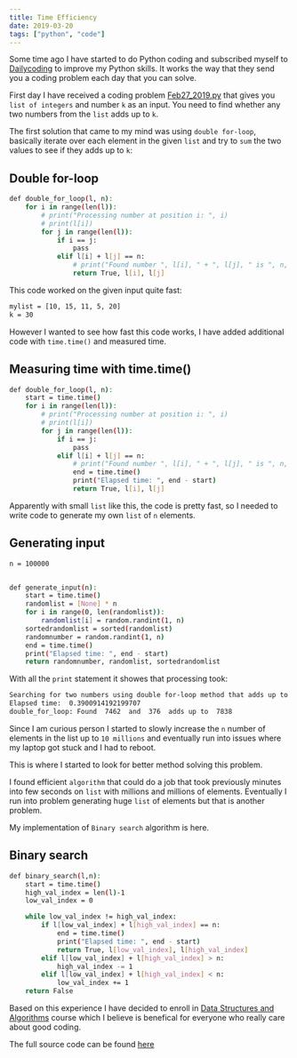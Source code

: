 ```yaml
---
title: Time Efficiency
date: 2019-03-20
tags: ["python", "code"]
---
```


Some time ago I have started to do Python coding and subscribed myself to [Dailycoding](https://www.dailycodingproblem.com) to improve my Python skills. It works the way that they send you a coding problem each day that you can solve.

First day I have received a coding problem [Feb27_2019.py](https://gitlab.com/zerodayz/dailycoding/blob/master/Feb27_2019.py) that gives you `list of integers` and number `k` as an input. You need to find whether any two numbers from the `list` adds up to `k`.

The first solution that came to my mind was using `double for-loop`, basically iterate over each element in the given `list` and try to `sum` the two values to see if they adds up to `k`:

## Double for-loop

```bash
def double_for_loop(l, n):
    for i in range(len(l)):
        # print("Processing number at position i: ", i)
        # print(l[i])
        for j in range(len(l)):
            if i == j:
                pass
            elif l[i] + l[j] == n:
                # print("Found number ", l[i], " + ", l[j], " is ", n, ".")
                return True, l[i], l[j]
```

This code worked on the given input quite fast:

```bash
mylist = [10, 15, 11, 5, 20]
k = 30
```

However I wanted to see how fast this code works, I have added additional code with `time.time()` and measured time.

## Measuring time with time.time()

```bash
def double_for_loop(l, n):
    start = time.time()
    for i in range(len(l)):
        # print("Processing number at position i: ", i)
        # print(l[i])
        for j in range(len(l)):
            if i == j:
                pass
            elif l[i] + l[j] == n:
                # print("Found number ", l[i], " + ", l[j], " is ", n, ".")
                end = time.time()
                print("Elapsed time: ", end - start)
                return True, l[i], l[j]
```

Apparently with small `list` like this, the code is pretty fast, so I needed to write code to generate my own `list` of `n` elements.

## Generating input

```bash
n = 100000


def generate_input(n):
    start = time.time()
    randomlist = [None] * n
    for i in range(0, len(randomlist)):
        randomlist[i] = random.randint(1, n)
    sortedrandomlist = sorted(randomlist)
    randomnumber = random.randint(1, n)
    end = time.time()
    print("Elapsed time: ", end - start)
    return randomnumber, randomlist, sortedrandomlist
```

With all the `print` statement it showes that processing took:

```bash
Searching for two numbers using double for-loop method that adds up to  7838  within  100000 items.
Elapsed time:  0.3900914192199707
double_for_loop: Found  7462  and  376  adds up to  7838
```

Since I am curious person I started to slowly increase the `n` number of elements in the list up to `10 millions` and eventually run into issues where my laptop got stuck and I had to reboot.

This is where I started to look for better method solving this problem.

I found efficient `algorithm` that could do a job that took previously minutes into few seconds on `list` with millions and millions of elements. Eventually I run into problem generating huge `list` of elements but that is another problem.

My implementation of `Binary search` algorithm is here.

## Binary search

```bash
def binary_search(l,n):
    start = time.time()
    high_val_index = len(l)-1
    low_val_index = 0

    while low_val_index != high_val_index:
        if l[low_val_index] + l[high_val_index] == n:
            end = time.time()
            print("Elapsed time: ", end - start)
            return True, l[low_val_index], l[high_val_index]
        elif l[low_val_index] + l[high_val_index] > n:
            high_val_index -= 1
        elif l[low_val_index] + l[high_val_index] < n:
            low_val_index += 1
    return False
```

Based on this experience I have decided to enroll in [Data Structures and Algorithms](https://classroom.udacity.com/courses/ud513/) course which I believe is benefical for everyone who really care about good coding.

The full source code can be found [here](https://gitlab.com/zerodayz/dailycoding/blob/master/Feb27_2019.py)
